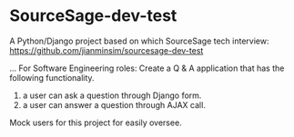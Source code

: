 SourceSage-dev-test
=======================

A Python/Django project based on which SourceSage tech interview:
https://github.com/jianminsim/sourcesage-dev-test

...
For Software Engineering roles:
Create a Q & A application that has the following functionality.
1. a user can ask a question through Django form.
2. a user can answer a question through AJAX call.

Mock users for this project for easily oversee.